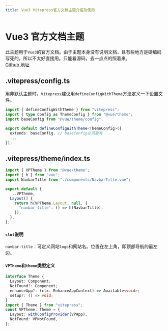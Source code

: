 ```yaml
---
title: Vue3 Vitepress官方文档主题介绍及使用
---
```


# Vue3 官方文档主题

此主题用于`Vue3`的官方文档。由于主题本身没有说明文档，且有些地方是硬编码写死的，所以不太好直接用。只能看源码，去一点点的照着来。  
[Github 地址](https://github.com/vuejs/theme)

## .vitepress/config.ts

用非默认主题时，`Vitepress`建议用`defineConfigWithTheme`方法定义一下设置文件。

```ts
import { defineConfigWithTheme } from "vitepress";
import { type Config as ThemeConfig } from "@vue/theme";
import baseConfig from "@vue/theme/config";

export default defineConfigWithTheme<ThemeConfig>({
  extends: baseConfig, // baseConfig必须要有
  ...
});
```

## .vitepress/theme/index.ts

```ts
import { VPTheme } from "@vue/theme";
import { h } from "vue";
import NavbarTitle from "./components/NavbarTitle.vue";

export default {
  ...VPTheme,
  Layout() {
    return h(VPTheme.Layout, null, {
      "navbar-title": () => h(NavbarTitle),
    });
  },
};
```

#### `slot`说明

`navbar-title`：可定义网站`logo`和网站名。位置在左上角，即顶部导航的最左边。

#### `VPTheme`和`theme`类型定义

```ts
interface Theme {
  Layout: Component;
  NotFound?: Component;
  enhanceApp?: (ctx: EnhanceAppContext) => Awaitable<void>;
  setup?: () => void;
}
import { Theme } from "vitepress";
const VPTheme: Theme = {
  Layout: withConfigProvider(VPApp),
  NotFound: VPNotFound,
};
```
